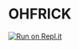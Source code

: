 # OHFRICK

[![Run on Repl.it](https://repl.it/badge/github/TheBoysDerping/OHFRICK)](https://repl.it/github/TheBoysDerping/OHFRICK)